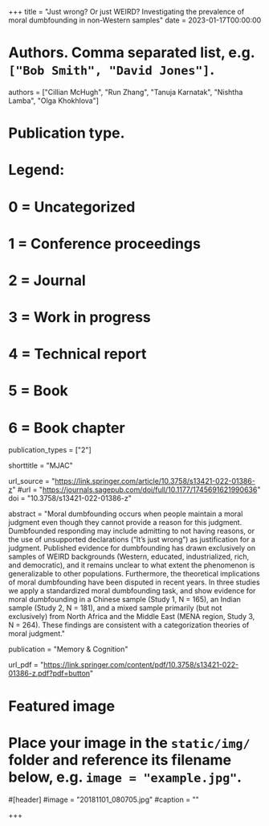 +++
title = "Just wrong? Or just WEIRD? Investigating the prevalence of moral dumbfounding in non-Western samples"
date = 2023-01-17T00:00:00

# Authors. Comma separated list, e.g. `["Bob Smith", "David Jones"]`.
authors = ["Cillian McHugh", "Run Zhang", "Tanuja Karnatak", "Nishtha Lamba", "Olga Khokhlova"]

# Publication type.
# Legend:
# 0 = Uncategorized
# 1 = Conference proceedings
# 2 = Journal
# 3 = Work in progress
# 4 = Technical report
# 5 = Book
# 6 = Book chapter
publication_types = ["2"]

shorttitle = "MJAC"

url_source = "https://link.springer.com/article/10.3758/s13421-022-01386-z"
#url = "https://journals.sagepub.com/doi/full/10.1177/1745691621990636"
doi = "10.3758/s13421-022-01386-z"

abstract = "Moral dumbfounding occurs when people maintain a moral judgment even though they cannot provide a reason for this judgment. Dumbfounded responding may include admitting to not having reasons, or the use of unsupported declarations (“It’s just wrong”) as justification for a judgment. Published evidence for dumbfounding has drawn exclusively on samples of WEIRD backgrounds (Western, educated, industrialized, rich, and democratic), and it remains unclear to what extent the phenomenon is generalizable to other populations. Furthermore, the theoretical implications of moral dumbfounding have been disputed in recent years. In three studies we apply a standardized moral dumbfounding task, and show evidence for moral dumbfounding in a Chinese sample (Study 1, N = 165), an Indian sample (Study 2, N = 181), and a mixed sample primarily (but not exclusively) from North Africa and the Middle East (MENA region, Study 3, N = 264). These findings are consistent with a categorization theories of moral judgment."

publication = "Memory & Cognition"

url_pdf = "https://link.springer.com/content/pdf/10.3758/s13421-022-01386-z.pdf?pdf=button"

# Featured image
# Place your image in the `static/img/` folder and reference its filename below, e.g. `image = "example.jpg"`.
#[header]
#image = "20181101_080705.jpg"
#caption = ""

+++
